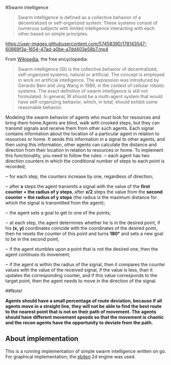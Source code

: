 #Swarm intelligence
>Swarm intelligence is defined as a collective behavior of a decentralized or self-organized system. These systems consist of numerous subjects with limited intelligence interacting with each other based on simple principles.

https://user-images.githubusercontent.com/57458390/178143547-60869f3a-1654-47ad-a0be-a7dd403e58b7.mp4

From [Wikipedia](https://en.wikipedia.org/wiki/Swarm_intelligence), the free encyclopedia:
>Swarm intelligence (SI) is the collective behavior of decentralized, self-organized systems, natural or artificial. The concept is employed in work on artificial intelligence. The expression was introduced by Gerardo Beni and Jing Wang in 1989, in the context of cellular robotic systems.
>The exact definition of swarm intelligence is still not formulated. In general, RI should be a multi-agent system that would have self-organizing behavior, which, in total, should exhibit some reasonable behavior.

Modeling the swarm behavior of agents who must look for resources and bring them home.Agents are blind, walk with crooked steps, but they can transmit signals and receive them from other such agents. Each signal contains information about the location of a particular agent in relation to resources or home. It sends this information in a signal to other agents, and then using this information, other agents can calculate the distance and direction from their location in relation to resources or home. To implement this functionality, you need to follow the rules:
‒ each agent has two direction counters in which the conditional number of steps to each point is recorded;

‒ for each step, the counters increase by one, regardless of direction;

‒ after **x** steps the agent transmits a signal with the value of the **first counter + the radius of y steps**, after **x/2** steps the value from the **second counter + the radius of y steps** (the radius is the maximum distance for which the signal is transmitted from the agent);

‒ the agent sets a goal to get to one of the points;

‒ at each step, the agent determines whether he is in the desired point, if his **(x, y)** coordinates coincide with the coordinates of the desired point, then he resets the counter of this point and turns **180°** and sets a new goal to be in the second point;

‒ if the agent stumbles upon a point that is not the desired one, then the agent continues its movement;

‒ if the agent is within the radius of the signal, then it compares the counter values ​​with the value of the received signal, if the value is less, than it updates the corresponding counter, and if this value corresponds to the target point, then the agent needs to move in the direction of the signal.

##Note!

**Agents should have a small percentage of route deviation, because if all agents move in a straight line, they will not be able to find the best route to the nearest point that is not on their path of movement.
The agents should have different movement speeds so that the movement is chaotic and the recon agents have the opportunity to deviate from the path.**

## About implementation
This is a running implementation of simple swarm intelligence written on go. \
For graphical implementation, the [ebiten](https://github.com/hajimehoshi/ebiten) 2d engine was used.
